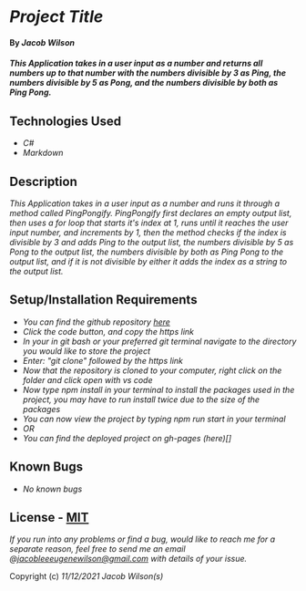 # _Project Title_

#### By _**Jacob Wilson**_

#### _This Application takes in a user input as a number and returns all numbers up to that number with the numbers divisible by 3 as Ping, the numbers divisible by 5 as Pong, and the numbers divisible by both as Ping Pong._

## Technologies Used

* _C#_
* _Markdown_

## Description

_This Application takes in a user input as a number and runs it through a method called PingPongify. PingPongify first declares an empty output list, then uses a for loop that starts it's index at 1, runs until it reaches the user input number, and increments by 1, then the method checks if the index is divisible by 3 and adds Ping to the output list, the numbers divisible by 5 as Pong to the output list, the numbers divisible by both as Ping Pong to the output list, and if it is not divisible by either it adds the index as a string to the output list._

## Setup/Installation Requirements


* _You can find the github repository [here]()_
* _Click the code button, and copy the https link_
* _In your in git bash or your preferred git terminal navigate to the directory you would like to store the project_
* _Enter: "git clone" followed by the https link_
* _Now that the repository is cloned to your computer, right click on the folder and click open with vs code_
* _Now type npm install in your terminal to install the packages used in the project, you may have to run install twice due to the size of the packages_
* _You can now view the project by typing npm run start in your terminal_
* _OR_
* _You can find the deployed project on gh-pages (here)[]_

## Known Bugs

* _No known bugs_

## License - [MIT](https://opensource.org/licenses/MIT)

_If you run into any problems or find a bug, would like to reach me for a separate reason, feel free to send me an email @jacobleeeugenewilson@gmail.com with details of your issue._

Copyright (c) _11/12/2021_ _Jacob Wilson(s)_